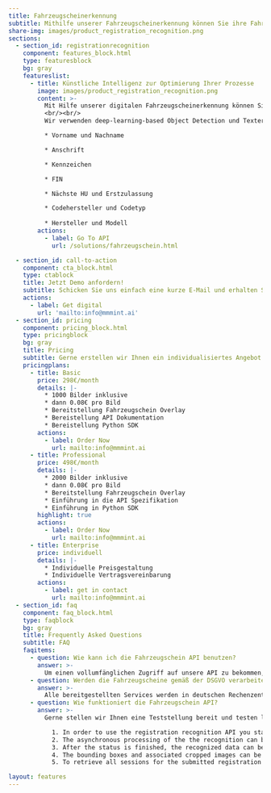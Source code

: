 ```yaml
---
title: Fahrzeugscheinerkennung
subtitle: Mithilfe unserer Fahrzeugscheinerkennung können Sie ihre Fahrzeugscheine automatisiert auslesen.
share-img: images/product_registration_recognition.png
sections:
  - section_id: registrationrecognition
    component: features_block.html
    type: featuresblock
    bg: gray
    featureslist:
      - title: Künstliche Intelligenz zur Optimierung Ihrer Prozesse
        image: images/product_registration_recognition.png
        content: >-
          Mit Hilfe unserer digitalen Fahrzeugscheinerkennung können Sie Fahrzeugscheine automatisiert auslesen und in Ihr DMS-System über eine API-Schnittstelle importieren.
          <br/><br/>
          Wir verwenden deep-learning-based Object Detection und Texterkennung um die Fahrzeugscheine zu verarbeiten. Um eine sehr hohe Genauigkeit zu erreichen, wurde unsere Künstliche Intelligenz mit mehreren tausend Bildern angelernt. Folgende Postitionen kann unsere Künstliche Intelligenz automatisiert extrahieren:

          * Vorname und Nachname

          * Anschrift

          * Kennzeichen

          * FIN

          * Nächste HU und Erstzulassung

          * Codehersteller und Codetyp
          
          * Hersteller und Modell
        actions:
          - label: Go To API
            url: /solutions/fahrzeugschein.html

  - section_id: call-to-action
    component: cta_block.html
    type: ctablock
    title: Jetzt Demo anfordern!
    subtitle: Schicken Sie uns einfach eine kurze E-Mail und erhalten Sie eine Teststellung zu unserer Fahrzeugscheinerkennung. Gerne unterstützen wir Sie beratend hinsichtlich der Implementierung in Ihrem System. Sollte eine Schnittstellenbeschreibung Ihres DMS Systems vorhanden sein, können wir gerne in den Austausch gehen.
    actions:
      - label: Get digital
        url: 'mailto:info@mmmint.ai'
  - section_id: pricing
    component: pricing_block.html
    type: pricingblock
    bg: gray
    title: Pricing
    subtitle: Gerne erstellen wir Ihnen ein individualisiertes Angebot. 
    pricingplans:
      - title: Basic
        price: 298€/month
        details: |-
          * 1000 Bilder inklusive
          * dann 0.08€ pro Bild
          * Bereitstellung Fahrzeugschein Overlay
          * Bereistellung API Dokumentation
          * Bereistellung Python SDK
        actions:
          - label: Order Now
            url: mailto:info@mmmint.ai
      - title: Professional
        price: 498€/month
        details: |-
          * 2000 Bilder inklusive
          * dann 0.08€ pro Bild
          * Bereitstellung Fahrzeugschein Overlay
          * Einführung in die API Spezifikation
          * Einführung in Python SDK
        highlight: true
        actions:
          - label: Order Now
            url: mailto:info@mmmint.ai
      - title: Enterprise
        price: individuell
        details: |-
          * Individuelle Preisgestaltung
          * Individuelle Vertragsvereinbarung
        actions:
          - label: get in contact
            url: mailto:info@mmmint.ai
  - section_id: faq
    component: faq_block.html
    type: faqblock
    bg: gray
    title: Frequently Asked Questions
    subtitle: FAQ
    faqitems:
      - question: Wie kann ich die Fahrzeugschein API benutzen? 
        answer: >-
          Um einen vollumfänglichen Zugriff auf unsere API zu bekommen, wird ein individualisierter APIKey (`access_token`) benötigt. Gerne stellen wir Ihnen eine Teststellung zur Verfügung um den Anwendsfall explizit zu testen. Senden Sie uns hierzu bitte eine E-Mail an [info@mmmint.ai](mailto:info@mmmint.ai). 
      - question: Werden die Fahrzeugscheine gemäß der DSGVO verarbeitet?
        answer: >-
          Alle bereitgestellten Services werden in deutschen Rechenzentren verarbeitet und gehosted. Übermittelte Datensätze werden Ende-zu-Ende verschlüsselt und gelagert. Ein Zugriff auf die Daten ist nur mit Hilfe des APIKey (`access_token`) möglich. Es wird strikt unter Einhaltung der gültigen DSGVO verarbeitet und gelagert.
      - question: Wie funktioniert die Fahrzeugschein API?
        answer: >-
          Gerne stellen wir Ihnen eine Teststellung bereit und testen live mit Ihnen die Verarbeitung. Anbei finden Sie einen Auszug aus unserer API Dokumentation:

            1. In order to use the registration recognition API you start by submitting an image via file upload, or with a publicly accessible image of the registration, using a POST to `/fahrzeugschein`.
            2. The asynchronous processing of the the recognition can be checked using the `/fahrzeugschein/status/` {sessionId} resource.
            3. After the status is finished, the recognized data can be retrieved using `/fahrzeugschein/{id}` resource.
            4. The bounding boxes and associated cropped images can be retrieved using the `/detection` resources.
            5. To retrieve all sessions for the submitted registration use the `/session` resource. The sessions will also indicate the status of all submissions.

layout: features
---
```

